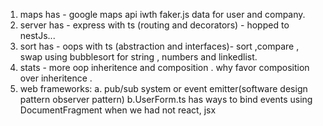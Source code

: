 1. maps has - google maps api iwth faker.js data for user and company.
5. server has - express with ts (routing and decorators) - hopped to nestJs...
2. sort has - oops with ts (abstraction and interfaces)- sort ,compare , swap using bubblesort for string , numbers and linkedlist.
3. stats - more oop inheritence and composition . why favor composition over inheritence .
4. web frameworks:
a. pub/sub system or event emitter(software design pattern observer pattern)
b.UserForm.ts has ways to bind events using DocumentFragment when we had not react, jsx
